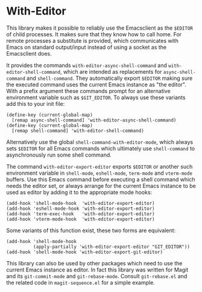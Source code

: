 With-Editor
===========

This library makes it possible to reliably use the Emacsclient as
the `$EDITOR` of child processes.  It makes sure that they know how
to call home.  For remote processes a substitute is provided, which
communicates with Emacs on standard output/input instead of using a
socket as the Emacsclient does.

It provides the commands `with-editor-async-shell-command` and
`with-editor-shell-command`, which are intended as replacements
for `async-shell-command` and `shell-command`.  They automatically
export `$EDITOR` making sure the executed command uses the current
Emacs instance as "the editor".  With a prefix argument these
commands prompt for an alternative environment variable such as
`$GIT_EDITOR`.  To always use these variants add this to your init
file:

    (define-key (current-global-map)
      [remap async-shell-command] 'with-editor-async-shell-command)
    (define-key (current-global-map)
      [remap shell-command] 'with-editor-shell-command)

Alternatively use the global `shell-command-with-editor-mode`,
which always sets `$EDITOR` for all Emacs commands which ultimately
use `shell-command` to asynchronously run some shell command.

The command `with-editor-export-editor` exports `$EDITOR` or
another such environment variable in `shell-mode`, `eshell-mode`,
`term-mode` and `vterm-mode` buffers.  Use this Emacs command
before executing a shell command which needs the editor set, or
always arrange for the current Emacs instance to be used as editor
by adding it to the appropriate mode hooks:

    (add-hook 'shell-mode-hook  'with-editor-export-editor)
    (add-hook 'eshell-mode-hook 'with-editor-export-editor)
    (add-hook 'term-exec-hook   'with-editor-export-editor)
    (add-hook 'vterm-mode-hook  'with-editor-export-editor)

Some variants of this function exist, these two forms are
equivalent:

    (add-hook 'shell-mode-hook
              (apply-partially 'with-editor-export-editor "GIT_EDITOR"))
    (add-hook 'shell-mode-hook 'with-editor-export-git-editor)

This library can also be used by other packages which need to use
the current Emacs instance as editor.  In fact this library was
written for Magit and its `git-commit-mode` and `git-rebase-mode`.
Consult `git-rebase.el` and the related code in `magit-sequence.el`
for a simple example.
